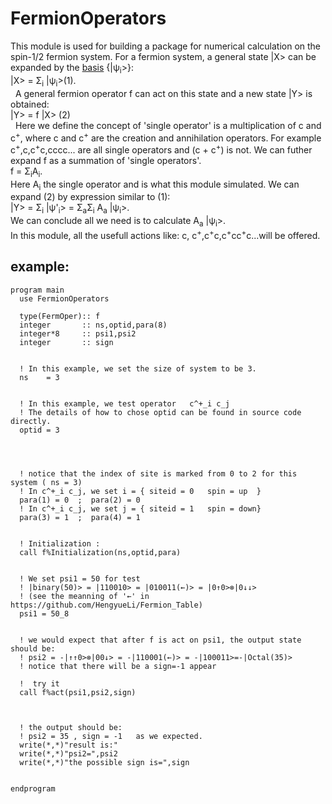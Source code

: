 # FermionOperators
This module is used for building a package for numerical calculation on the spin-1/2 fermion system. For a fermion system, a general state |X> can be expanded by the [basis](https://github.com/HengyueLi/Fermion_Table#representation-of-manybody-state) {|ѱ<sub>i</sub>>}:</br>
|X> = Σ<sub>i</sub> |ѱ<sub>i</sub>>(1).</br>&nbsp;
A general fermion operator f can act on this state and a new state |Y> is obtained:</br>
|Y> = f |X>    (2)  </br>&nbsp;
 Here we define the concept of 'single operator' is a multiplication of c and c<sup>+</sup>, where c and c<sup>+</sup> are the creation and annihilation operators. For example c<sup>+</sup>,c,c<sup>+</sup>c,cccc... are all single operators and (c + c<sup>+</sup>) is not. We can futher expand f as a summation of 'single operators'.</br>
 f = Σ<sub>i</sub>A<sub>i</sub>.</br>
 Here A<sub>i</sub> the single operator and is what this module simulated. We can expand (2) by expression similar to (1):</br>
|Y> = Σ<sub>i</sub> |ѱ'<sub>i</sub>> = Σ<sub>a</sub>Σ<sub>i</sub> A<sub>a</sub>  |ѱ<sub>i</sub>>.</br>
We can conclude all we need is to calculate A<sub>a</sub>  |ѱ<sub>i</sub>>. </br>
In this module, all the usefull actions like: c, c<sup>+</sup>,c<sup>+</sup>c,c<sup>+</sup>cc<sup>+</sup>c...will be offered.
## example:

    program main
      use FermionOperators

      type(FermOper):: f
      integer       :: ns,optid,para(8)
      integer*8     :: psi1,psi2
      integer       :: sign


      ! In this example, we set the size of system to be 3.
      ns    = 3


      ! In this example, we test operator   c^+_i c_j
      ! The details of how to chose optid can be found in source code directly.
      optid = 3




      ! notice that the index of site is marked from 0 to 2 for this system ( ns = 3)
      ! In c^+_i c_j, we set i = { siteid = 0   spin = up  }
      para(1) = 0  ;  para(2) = 0
      ! In c^+_i c_j, we set j = { siteid = 1   spin = down}
      para(3) = 1  ;  para(4) = 1


      ! Initialization :
      call f%Initialization(ns,optid,para)


      ! We set psi1 = 50 for test
      ! |binary(50)> = |110010> = |010011(←)> = |0↑0>⊗|0↓↓>
      ! (see the meanning of '←' in https://github.com/HengyueLi/Fermion_Table)
      psi1 = 50_8


      ! we would expect that after f is act on psi1, the output state should be:
      ! psi2 = -|↑↑0>⊗|00↓> = -|110001(←)> = -|100011>=-|Octal(35)>
      ! notice that there will be a sign=-1 appear

      !  try it
      call f%act(psi1,psi2,sign)



      ! the output should be:
      ! psi2 = 35 , sign = -1   as we expected.
      write(*,*)"result is:"
      write(*,*)"psi2=",psi2
      write(*,*)"the possible sign is=",sign


    endprogram
